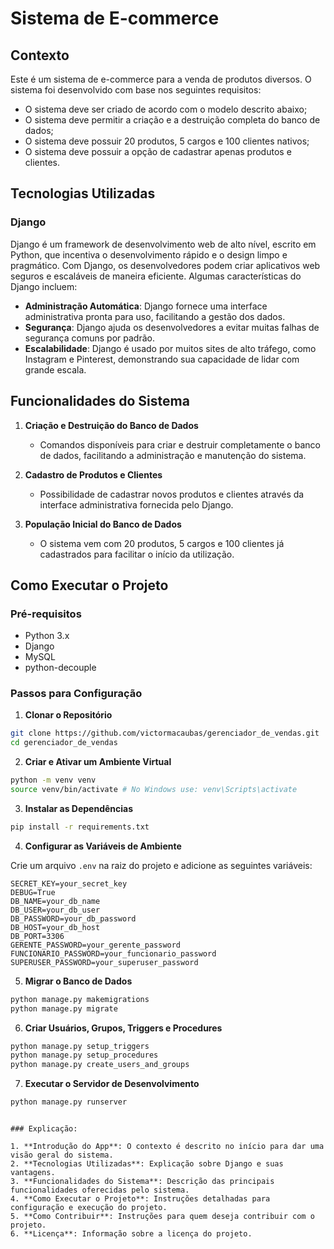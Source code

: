 # Sistema de E-commerce

## Contexto
Este é um sistema de e-commerce para a venda de produtos diversos. O sistema foi desenvolvido com base nos seguintes requisitos:

- O sistema deve ser criado de acordo com o modelo descrito abaixo;
- O sistema deve permitir a criação e a destruição completa do banco de dados;
- O sistema deve possuir 20 produtos, 5 cargos e 100 clientes nativos;
- O sistema deve possuir a opção de cadastrar apenas produtos e clientes.

## Tecnologias Utilizadas

### Django
Django é um framework de desenvolvimento web de alto nível, escrito em Python, que incentiva o desenvolvimento rápido e o design limpo e pragmático. Com Django, os desenvolvedores podem criar aplicativos web seguros e escaláveis de maneira eficiente. Algumas características do Django incluem:

- **Administração Automática**: Django fornece uma interface administrativa pronta para uso, facilitando a gestão dos dados.
- **Segurança**: Django ajuda os desenvolvedores a evitar muitas falhas de segurança comuns por padrão.
- **Escalabilidade**: Django é usado por muitos sites de alto tráfego, como Instagram e Pinterest, demonstrando sua capacidade de lidar com grande escala.

## Funcionalidades do Sistema

1. **Criação e Destruição do Banco de Dados**
    - Comandos disponíveis para criar e destruir completamente o banco de dados, facilitando a administração e manutenção do sistema.

2. **Cadastro de Produtos e Clientes**
    - Possibilidade de cadastrar novos produtos e clientes através da interface administrativa fornecida pelo Django.

3. **População Inicial do Banco de Dados**
    - O sistema vem com 20 produtos, 5 cargos e 100 clientes já cadastrados para facilitar o início da utilização.

## Como Executar o Projeto

### Pré-requisitos

- Python 3.x
- Django
- MySQL
- python-decouple

### Passos para Configuração

1. **Clonar o Repositório**

```bash
git clone https://github.com/victormacaubas/gerenciador_de_vendas.git
cd gerenciador_de_vendas
```

2. **Criar e Ativar um Ambiente Virtual**

```bash
python -m venv venv
source venv/bin/activate # No Windows use: venv\Scripts\activate
```

3. **Instalar as Dependências**

```bash
pip install -r requirements.txt
```

4. **Configurar as Variáveis de Ambiente**

Crie um arquivo `.env` na raiz do projeto e adicione as seguintes variáveis:

```plaintext
SECRET_KEY=your_secret_key
DEBUG=True
DB_NAME=your_db_name
DB_USER=your_db_user
DB_PASSWORD=your_db_password
DB_HOST=your_db_host
DB_PORT=3306
GERENTE_PASSWORD=your_gerente_password
FUNCIONARIO_PASSWORD=your_funcionario_password
SUPERUSER_PASSWORD=your_superuser_password
```

5. **Migrar o Banco de Dados**

```bash
python manage.py makemigrations
python manage.py migrate
```

6. **Criar Usuários, Grupos, Triggers e Procedures**

```bash
python manage.py setup_triggers
python manage.py setup_procedures
python manage.py create_users_and_groups
```

7. **Executar o Servidor de Desenvolvimento**

```bash
python manage.py runserver
```

```

### Explicação:

1. **Introdução do App**: O contexto é descrito no início para dar uma visão geral do sistema.
2. **Tecnologias Utilizadas**: Explicação sobre Django e suas vantagens.
3. **Funcionalidades do Sistema**: Descrição das principais funcionalidades oferecidas pelo sistema.
4. **Como Executar o Projeto**: Instruções detalhadas para configuração e execução do projeto.
5. **Como Contribuir**: Instruções para quem deseja contribuir com o projeto.
6. **Licença**: Informação sobre a licença do projeto.
